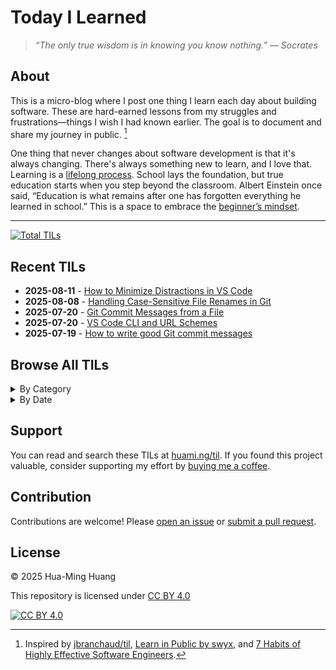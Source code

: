 # Today I Learned

> _“The only true wisdom is in knowing you know nothing.” — Socrates_

## About

This is a micro-blog where I post one thing I learn each day about building software. These are hard-earned lessons from my struggles and frustrations—things I wish I had known earlier. The goal is to document and share my journey in public. [^1]

One thing that never changes about software development is that it's always changing. There's always something new to learn, and I love that. Learning is a [lifelong process](https://hbr.org/2017/02/lifelong-learning-is-good-for-your-health-your-wallet-and-your-social-life). School lays the foundation, but true education starts when you step beyond the classroom. Albert Einstein once said, “Education is what remains after one has forgotten everything he learned in school.” This is a space to embrace the [beginner’s mindset](https://en.wikipedia.org/wiki/Shoshin).

---

<!-- index starts -->
[![Total TILs](https://img.shields.io/badge/Total%20TILs-8-blue?style=for-the-badge)](posts/)

## Recent TILs

* **2025-08-11** - [How to Minimize Distractions in VS Code](https://huami.ng/2025/08/11/how-to-minimize-distractions-in-vs-code)
* **2025-08-08** - [Handling Case-Sensitive File Renames in Git](https://huami.ng/2025/08/08/handling-case-sensitive-file-renames-in-git)
* **2025-07-20** - [Git Commit Messages from a File](https://huami.ng/2025/07/20/git-commit-messages-from-a-file)
* **2025-07-20** - [VS Code CLI and URL Schemes](https://huami.ng/2025/07/20/vs-code-cli-and-url-schemes)
* **2025-07-19** - [How to write good Git commit messages](https://huami.ng/2025/07/19/how-to-write-good-git-commit-messages)

## Browse All TILs

<details>
<summary>By Category</summary>

<details>
<summary>cli (1)</summary>

* [VS Code CLI and URL Schemes](https://huami.ng/2025/07/20/vs-code-cli-and-url-schemes)

</details>

<details>
<summary>git (4)</summary>

* [Handling Case-Sensitive File Renames in Git](https://huami.ng/2025/08/08/handling-case-sensitive-file-renames-in-git)
* [Git Commit Messages from a File](https://huami.ng/2025/07/20/git-commit-messages-from-a-file)
* [How to write good Git commit messages](https://huami.ng/2025/07/19/how-to-write-good-git-commit-messages)
* [Git Tags](https://huami.ng/2025/01/23/git-tags)

</details>

<details>
<summary>github (1)</summary>

* [GitHub URL Schemes for Viewing, Editing, and Commit History](https://huami.ng/2025/07/16/github-url-schemes-for-viewing-editing-and-commit-history)

</details>

<details>
<summary>url-schemes (3)</summary>

* [VS Code CLI and URL Schemes](https://huami.ng/2025/07/20/vs-code-cli-and-url-schemes)
* [YouTube URL Schemes](https://huami.ng/2025/07/17/youtube-url-schemes)
* [GitHub URL Schemes for Viewing, Editing, and Commit History](https://huami.ng/2025/07/16/github-url-schemes-for-viewing-editing-and-commit-history)

</details>

<details>
<summary>vs-code (2)</summary>

* [How to Minimize Distractions in VS Code](https://huami.ng/2025/08/11/how-to-minimize-distractions-in-vs-code)
* [VS Code CLI and URL Schemes](https://huami.ng/2025/07/20/vs-code-cli-and-url-schemes)

</details>

</details>

<details>
<summary>By Date</summary>

<details>
<summary>2025</summary>

<details>
<summary>August (2)</summary>

* [How to Minimize Distractions in VS Code](https://huami.ng/2025/08/11/how-to-minimize-distractions-in-vs-code)
* [Handling Case-Sensitive File Renames in Git](https://huami.ng/2025/08/08/handling-case-sensitive-file-renames-in-git)

</details>

<details>
<summary>July (5)</summary>

* [Git Commit Messages from a File](https://huami.ng/2025/07/20/git-commit-messages-from-a-file)
* [VS Code CLI and URL Schemes](https://huami.ng/2025/07/20/vs-code-cli-and-url-schemes)
* [How to write good Git commit messages](https://huami.ng/2025/07/19/how-to-write-good-git-commit-messages)
* [YouTube URL Schemes](https://huami.ng/2025/07/17/youtube-url-schemes)
* [GitHub URL Schemes for Viewing, Editing, and Commit History](https://huami.ng/2025/07/16/github-url-schemes-for-viewing-editing-and-commit-history)

</details>

<details>
<summary>January (1)</summary>

* [Git Tags](https://huami.ng/2025/01/23/git-tags)

</details>

</details>

</details>
<!-- index ends -->

## Support

You can read and search these TILs at [huami.ng/til](https://huami.ng/til). If you found this project valuable, consider supporting my effort by [buying me a coffee](https://buymeacoffee.com/huaming.huang).

## Contribution

Contributions are welcome! Please [open an issue](https://github.com/huaminghuangtw/Today-I-Learned/issues/new) or [submit a pull request](https://github.com/huaminghuangtw/Today-I-Learned/compare).

## License

&copy; 2025 Hua-Ming Huang

This repository is licensed under [CC BY 4.0](https://creativecommons.org/licenses/by/4.0/)

[![CC BY 4.0](https://img.shields.io/badge/License-CC%20BY%204.0-lightgrey.svg)](https://creativecommons.org/licenses/by/4.0/)

[^1]: Inspired by [jbranchaud/til](https://github.com/jbranchaud/til), [Learn in Public by swyx](https://www.swyx.io/learn-in-public), and [7 Habits of Highly Effective Software Engineers](https://makingsmallercircles.com/articles/7-habits-of-highly-effective-software-engineers).
